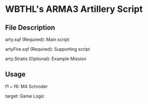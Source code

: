 # WBTHL's ARMA3 Artillery Script

## File Description
arty.sqf (Required): Main script

artyFire.sqf (Required): Supporting script

arty.Stratis (Optional): Example Mission

## Usage

f1 ~ f6: M4 Schroder

target: Game Logic
